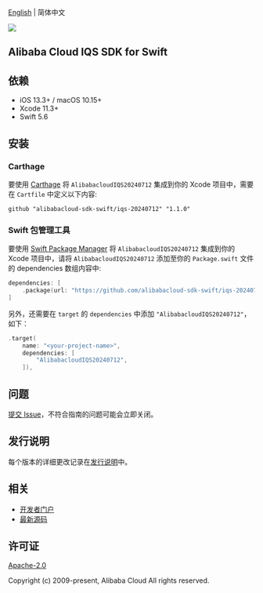 [English](README.md) | 简体中文

![](https://aliyunsdk-pages.alicdn.com/icons/AlibabaCloud.svg)

## Alibaba Cloud IQS SDK for Swift

## 依赖

- iOS 13.3+ / macOS 10.15+
- Xcode 11.3+
- Swift 5.6

## 安装

### Carthage

要使用 [Carthage](https://github.com/Carthage/Carthage) 将 `AlibabacloudIQS20240712` 集成到你的 Xcode 项目中，需要在 `Cartfile` 中定义以下内容:

```ogdl
github "alibabacloud-sdk-swift/iqs-20240712" "1.1.0"
```

### Swift 包管理工具

要使用 [Swift Package Manager](https://swift.org/package-manager/) 将 `AlibabacloudIQS20240712` 集成到你的 Xcode 项目中，请将 `AlibabacloudIQS20240712` 添加至你的 `Package.swift` 文件的 dependencies 数组内容中:

```swift
dependencies: [
    .package(url: "https://github.com/alibabacloud-sdk-swift/iqs-20240712.git", from: "1.1.0")
]
```

另外，还需要在 `target` 的 `dependencies` 中添加 `"AlibabacloudIQS20240712"`，如下：

```swift
.target(
    name: "<your-project-name>",
    dependencies: [
        "AlibabacloudIQS20240712",
    ]),
```

## 问题

[提交 Issue](https://github.com/alibabacloud-sdk-swift/iqs-20240712/issues/new)，不符合指南的问题可能会立即关闭。

## 发行说明

每个版本的详细更改记录在[发行说明](./ChangeLog.txt)中。

## 相关

* [开发者门户](https://next.api.aliyun.com/home)
* [最新源码](https://github.com/alibabacloud-sdk-swift/iqs-20240712)

## 许可证

[Apache-2.0](http://www.apache.org/licenses/LICENSE-2.0)

Copyright (c) 2009-present, Alibaba Cloud All rights reserved.
